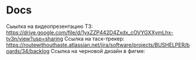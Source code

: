# Docs

Сыылка на видеопрезентацию ТЗ: https://drive.google.com/file/d/1yxZZP442D4Zxdx_cOVYGXXymLhx-tv3n/view?usp=sharing
Ссылка на таск-трекер: https://routewithouthaste.atlassian.net/jira/software/projects/BUSHELPER/boards/34/backlog
Ссылка на черновой дизайн в фигме: 
